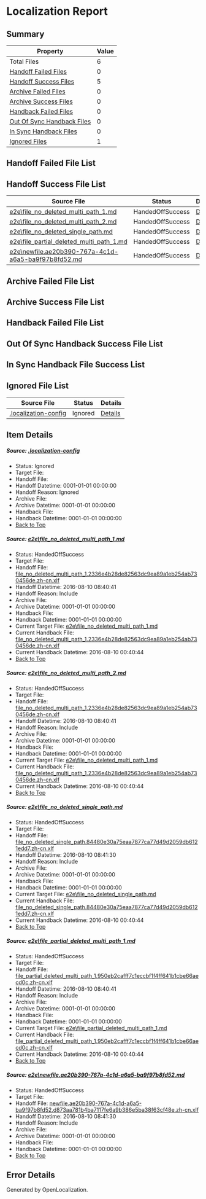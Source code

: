 # <a name='report-top'></a> Localization Report

## Summary
 Property | Value 
 -------- | ----- 
 Total Files | 6
[ Handoff Failed Files ](#handoff-failed-list)| 0
[ Handoff Success Files ](#handoff-success-list)| 5
[ Archive Failed Files ](#archive-failed-list)| 0
[ Archive Success Files ](#archive-success-list)| 0
[ Handback Failed Files ](#handback-failed-list)| 0
[ Out Of Sync Handback Files ](#outofsync-handback-success-list)| 0
[ In Sync Handback Files ](#insync-handback-success-list)| 0
[ Ignored Files ](#ignored-list)| 1

## <a name='handoff-failed-list'></a> Handoff Failed File List

## <a name='handoff-success-list'></a> Handoff Success File List
 Source File | Status | Details 
 ----------- | ------ | ------- 
 [e2e\file_no_deleted_multi_path_1.md](https://github.com/OpenLocalizationTestOrg/oltest/blob/8c4c6a475763e57573689c0a3bffc3fd9aefbc46/e2e/file_no_deleted_multi_path_1.md) | HandedOffSuccess | [Details](#dadd73bd97fb76af7cbd56ae34d17a018ceefa6b1)
 [e2e\file_no_deleted_multi_path_2.md](https://github.com/OpenLocalizationTestOrg/oltest/blob/d5d87e65db7de26217d7148dbda98a39118adef3/e2e/file_no_deleted_multi_path_2.md) | HandedOffSuccess | [Details](#dadd73bd97fb76af7cbd56ae34d17a018ceefa6b2)
 [e2e\file_no_deleted_single_path.md](https://github.com/OpenLocalizationTestOrg/oltest/blob/d5d87e65db7de26217d7148dbda98a39118adef3/e2e/file_no_deleted_single_path.md) | HandedOffSuccess | [Details](#ebe6eff7edb1d3dc64bfa86d062d6fa389d0ee743)
 [e2e\file_partial_deleted_multi_path_1.md](https://github.com/OpenLocalizationTestOrg/oltest/blob/8c4c6a475763e57573689c0a3bffc3fd9aefbc46/e2e/file_partial_deleted_multi_path_1.md) | HandedOffSuccess | [Details](#d60d3a92b977e98c7c453643c3e3c308481c546e4)
 [e2e\newfile.ae20b390-767a-4c1d-a6a5-ba9f97b8fd52.md](https://github.com/OpenLocalizationTestOrg/oltest/blob/d5d87e65db7de26217d7148dbda98a39118adef3/e2e/newfile.ae20b390-767a-4c1d-a6a5-ba9f97b8fd52.md) | HandedOffSuccess | [Details](#09b9533921e618c1a3cf1c25b5a596a1fc267bbe5)

## <a name='archive-failed-list'></a> Archive Failed File List

## <a name='archive-success-list'></a> Archive Success File List

## <a name='handback-failed-list'></a> Handback Failed File List

## <a name='outofsync-handback-success-list'></a> Out Of Sync Handback Success File List

## <a name='insync-handback-success-list'></a> In Sync Handback File Success List

## <a name='ignored-list'></a> Ignored File List
 Source File | Status | Details 
 ----------- | ------ | ------- 
 [.localization-config](https://github.com/OpenLocalizationTestOrg/oltest/blob/d5d87e65db7de26217d7148dbda98a39118adef3/.localization-config) | Ignored | [Details](#3d4f252ac210baf56311d7e97dcc2db10974dbd20)

## Item Details
##### <a name='3d4f252ac210baf56311d7e97dcc2db10974dbd20'></a> Source: [.localization-config](https://github.com/OpenLocalizationTestOrg/oltest/blob/d5d87e65db7de26217d7148dbda98a39118adef3/.localization-config)
* Status: Ignored
* Target File: 
* Handoff File: 
* Handoff Datetime: 0001-01-01 00:00:00
* Handoff Reason: Ignored
* Archive File: 
* Archive Datetime: 0001-01-01 00:00:00
* Handback File: 
* Handback Datetime: 0001-01-01 00:00:00
* [Back to Top](#report-top)

##### <a name='dadd73bd97fb76af7cbd56ae34d17a018ceefa6b1'></a> Source: [e2e\file_no_deleted_multi_path_1.md](https://github.com/OpenLocalizationTestOrg/oltest/blob/8c4c6a475763e57573689c0a3bffc3fd9aefbc46/e2e/file_no_deleted_multi_path_1.md)
* Status: HandedOffSuccess
* Target File: 
* Handoff File: [file_no_deleted_multi_path_1.2336e4b28de82563dc9ea89a1eb254ab730456de.zh-cn.xlf](https://github.com/OpenLocalizationTestOrg/olhandoff-e2e/blob/a5840949a7bafed15780853af3a41b6cc2cc86b1/ol-handoff/OpenLocalizationTestOrg/ol-test-zhcn/ci/mt/file_no_deleted_multi_path_1.2336e4b28de82563dc9ea89a1eb254ab730456de.zh-cn.xlf)
* Handoff Datetime: 2016-08-10 08:40:41
* Handoff Reason: Include
* Archive File: 
* Archive Datetime: 0001-01-01 00:00:00
* Handback File: 
* Handback Datetime: 0001-01-01 00:00:00
* Current Target File: [e2e\file_no_deleted_multi_path_1.md](https://github.com/OpenLocalizationTestOrg/ol-test-zhcn/blob/487e27fd32dc3ca3c70b9642777c1a54d1ab9efd/e2e/file_no_deleted_multi_path_1.md)
* Current Handback File: [file_no_deleted_multi_path_1.2336e4b28de82563dc9ea89a1eb254ab730456de.zh-cn.xlf](https://github.com/OpenLocalizationTestOrg/olhandback-e2e/blob/301b9db5ec5d5309340914bd90094abf12519035/ol-handback/OpenLocalizationTestOrg/ol-test-zhcn/ci/mt/file_no_deleted_multi_path_1.2336e4b28de82563dc9ea89a1eb254ab730456de.zh-cn.xlf)
* Current Handback Datetime: 2016-08-10 00:40:44
* [Back to Top](#report-top)

##### <a name='dadd73bd97fb76af7cbd56ae34d17a018ceefa6b2'></a> Source: [e2e\file_no_deleted_multi_path_2.md](https://github.com/OpenLocalizationTestOrg/oltest/blob/d5d87e65db7de26217d7148dbda98a39118adef3/e2e/file_no_deleted_multi_path_2.md)
* Status: HandedOffSuccess
* Target File: 
* Handoff File: [file_no_deleted_multi_path_1.2336e4b28de82563dc9ea89a1eb254ab730456de.zh-cn.xlf](https://github.com/OpenLocalizationTestOrg/olhandoff-e2e/blob/a5840949a7bafed15780853af3a41b6cc2cc86b1/ol-handoff/OpenLocalizationTestOrg/ol-test-zhcn/ci/mt/file_no_deleted_multi_path_1.2336e4b28de82563dc9ea89a1eb254ab730456de.zh-cn.xlf)
* Handoff Datetime: 2016-08-10 08:40:41
* Handoff Reason: Include
* Archive File: 
* Archive Datetime: 0001-01-01 00:00:00
* Handback File: 
* Handback Datetime: 0001-01-01 00:00:00
* Current Target File: [e2e\file_no_deleted_multi_path_1.md](https://github.com/OpenLocalizationTestOrg/ol-test-zhcn/blob/487e27fd32dc3ca3c70b9642777c1a54d1ab9efd/e2e/file_no_deleted_multi_path_1.md)
* Current Handback File: [file_no_deleted_multi_path_1.2336e4b28de82563dc9ea89a1eb254ab730456de.zh-cn.xlf](https://github.com/OpenLocalizationTestOrg/olhandback-e2e/blob/301b9db5ec5d5309340914bd90094abf12519035/ol-handback/OpenLocalizationTestOrg/ol-test-zhcn/ci/mt/file_no_deleted_multi_path_1.2336e4b28de82563dc9ea89a1eb254ab730456de.zh-cn.xlf)
* Current Handback Datetime: 2016-08-10 00:40:44
* [Back to Top](#report-top)

##### <a name='ebe6eff7edb1d3dc64bfa86d062d6fa389d0ee743'></a> Source: [e2e\file_no_deleted_single_path.md](https://github.com/OpenLocalizationTestOrg/oltest/blob/d5d87e65db7de26217d7148dbda98a39118adef3/e2e/file_no_deleted_single_path.md)
* Status: HandedOffSuccess
* Target File: 
* Handoff File: [file_no_deleted_single_path.84480e30a75eaa7877ca77d49d2059db6121edd7.zh-cn.xlf](https://github.com/OpenLocalizationTestOrg/olhandoff-e2e/blob/8ddff3d4c809675c0557fdeca02a391e5907b7ad/ol-handoff/OpenLocalizationTestOrg/ol-test-zhcn/ci/mt/file_no_deleted_single_path.84480e30a75eaa7877ca77d49d2059db6121edd7.zh-cn.xlf)
* Handoff Datetime: 2016-08-10 08:41:30
* Handoff Reason: Include
* Archive File: 
* Archive Datetime: 0001-01-01 00:00:00
* Handback File: 
* Handback Datetime: 0001-01-01 00:00:00
* Current Target File: [e2e\file_no_deleted_single_path.md](https://github.com/OpenLocalizationTestOrg/ol-test-zhcn/blob/487e27fd32dc3ca3c70b9642777c1a54d1ab9efd/e2e/file_no_deleted_single_path.md)
* Current Handback File: [file_no_deleted_single_path.84480e30a75eaa7877ca77d49d2059db6121edd7.zh-cn.xlf](https://github.com/OpenLocalizationTestOrg/olhandback-e2e/blob/301b9db5ec5d5309340914bd90094abf12519035/ol-handback/OpenLocalizationTestOrg/ol-test-zhcn/ci/mt/file_no_deleted_single_path.84480e30a75eaa7877ca77d49d2059db6121edd7.zh-cn.xlf)
* Current Handback Datetime: 2016-08-10 00:40:44
* [Back to Top](#report-top)

##### <a name='d60d3a92b977e98c7c453643c3e3c308481c546e4'></a> Source: [e2e\file_partial_deleted_multi_path_1.md](https://github.com/OpenLocalizationTestOrg/oltest/blob/8c4c6a475763e57573689c0a3bffc3fd9aefbc46/e2e/file_partial_deleted_multi_path_1.md)
* Status: HandedOffSuccess
* Target File: 
* Handoff File: [file_partial_deleted_multi_path_1.950eb2cafff7c1eccbf1f4ff641b1cbe66aecd0c.zh-cn.xlf](https://github.com/OpenLocalizationTestOrg/olhandoff-e2e/blob/a5840949a7bafed15780853af3a41b6cc2cc86b1/ol-handoff/OpenLocalizationTestOrg/ol-test-zhcn/ci/mt/file_partial_deleted_multi_path_1.950eb2cafff7c1eccbf1f4ff641b1cbe66aecd0c.zh-cn.xlf)
* Handoff Datetime: 2016-08-10 08:40:41
* Handoff Reason: Include
* Archive File: 
* Archive Datetime: 0001-01-01 00:00:00
* Handback File: 
* Handback Datetime: 0001-01-01 00:00:00
* Current Target File: [e2e\file_partial_deleted_multi_path_1.md](https://github.com/OpenLocalizationTestOrg/ol-test-zhcn/blob/487e27fd32dc3ca3c70b9642777c1a54d1ab9efd/e2e/file_partial_deleted_multi_path_1.md)
* Current Handback File: [file_partial_deleted_multi_path_1.950eb2cafff7c1eccbf1f4ff641b1cbe66aecd0c.zh-cn.xlf](https://github.com/OpenLocalizationTestOrg/olhandback-e2e/blob/301b9db5ec5d5309340914bd90094abf12519035/ol-handback/OpenLocalizationTestOrg/ol-test-zhcn/ci/mt/file_partial_deleted_multi_path_1.950eb2cafff7c1eccbf1f4ff641b1cbe66aecd0c.zh-cn.xlf)
* Current Handback Datetime: 2016-08-10 00:40:44
* [Back to Top](#report-top)

##### <a name='09b9533921e618c1a3cf1c25b5a596a1fc267bbe5'></a> Source: [e2e\newfile.ae20b390-767a-4c1d-a6a5-ba9f97b8fd52.md](https://github.com/OpenLocalizationTestOrg/oltest/blob/d5d87e65db7de26217d7148dbda98a39118adef3/e2e/newfile.ae20b390-767a-4c1d-a6a5-ba9f97b8fd52.md)
* Status: HandedOffSuccess
* Target File: 
* Handoff File: [newfile.ae20b390-767a-4c1d-a6a5-ba9f97b8fd52.d873aa781b4ba7117fe6a9b386e5ba38f63cf48e.zh-cn.xlf](https://github.com/OpenLocalizationTestOrg/olhandoff-e2e/blob/8ddff3d4c809675c0557fdeca02a391e5907b7ad/ol-handoff/OpenLocalizationTestOrg/ol-test-zhcn/ci/mt/newfile.ae20b390-767a-4c1d-a6a5-ba9f97b8fd52.d873aa781b4ba7117fe6a9b386e5ba38f63cf48e.zh-cn.xlf)
* Handoff Datetime: 2016-08-10 08:41:30
* Handoff Reason: Include
* Archive File: 
* Archive Datetime: 0001-01-01 00:00:00
* Handback File: 
* Handback Datetime: 0001-01-01 00:00:00
* [Back to Top](#report-top)


## Error Details

Generated by OpenLocalization.

